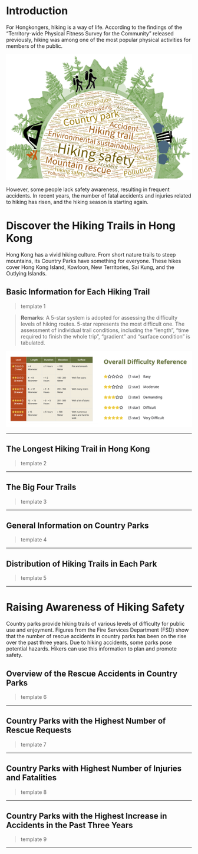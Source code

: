 # Introduction
For Hongkongers, hiking is a way of life. According to the findings of the “Territory-wide Physical Fitness Survey for the Community” released previously, hiking was among one of the most popular physical activities for members of the public.

![cover](figure/image.png)

However, some people lack safety awareness, resulting in frequent accidents. In recent years, the number of fatal accidents and injuries related to hiking has risen, and the hiking season is starting again.

# Discover the Hiking Trails in Hong Kong

Hong Kong has a vivid hiking culture. From short nature trails to steep mountains, its Country Parks have something for everyone. These hikes cover Hong Kong Island, Kowloon, New Territories, Sai Kung, and the Outlying Islands. 

## Basic Information for Each Hiking Trail

> template 1 

> **Remarks**: A 5-star system is adopted for assessing the difficulty levels of hiking routes. 5-star represents the most difficult one. The assessment of individual trail conditions, including the “length”, “time required to finish the whole trip”, “gradient” and “surface condition” is tabulated.

![Trail Difficulty Level Reference](figure/image-1.png)

---

## The Longest Hiking Trail in Hong Kong
> template 2

---

## The Big Four Trails
> template 3

---

## General Information on Country Parks
> template 4

---

## Distribution of Hiking Trails in Each Park
> template 5

---

# Raising Awareness of Hiking Safety 
Country parks provide hiking trails of various levels of difficulty for public use and enjoyment. Figures from the Fire Services Department (FSD) show that the number of rescue accidents in country parks has been on the rise over the past three years. Due to hiking accidents, some parks pose potential hazards. Hikers can use this information to plan and promote safety.

## Overview of the Rescue Accidents in Country Parks
> template 6

---

## Country Parks with the Highest Number of Rescue Requests
> template 7

---

## Country Parks with Highest Number of Injuries and Fatalities
> template 8

---

## Country Parks with the Highest Increase in Accidents in the Past Three Years
> template 9

---